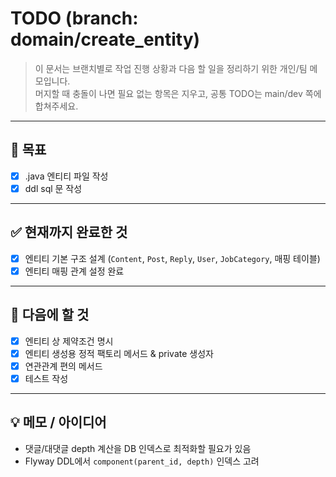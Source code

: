 # TODO (branch: domain/create_entity)

> 이 문서는 브랜치별로 작업 진행 상황과 다음 할 일을 정리하기 위한 개인/팀 메모입니다.  
> 머지할 때 충돌이 나면 필요 없는 항목은 지우고, 공통 TODO는 main/dev 쪽에 합쳐주세요.

---

## 📝 목표
- [x] .java 엔티티 파일 작성
- [x] ddl sql 문 작성

---

## ✅ 현재까지 완료한 것
- [x] 엔티티 기본 구조 설계 (`Content`, `Post`, `Reply`, `User`, `JobCategory`, 매핑 테이블)
- [x] 엔티티 매핑 관계 설정 완료 

---

## 📝 다음에 할 것
- [x] 엔티티 상 제약조건 명시
- [x] 엔티티 생성용 정적 팩토리 메서드 & private 생성자
- [x] 연관관계 편의 메서드
- [x] 테스트 작성

---

## 💡 메모 / 아이디어
- 댓글/대댓글 depth 계산을 DB 인덱스로 최적화할 필요가 있음
- Flyway DDL에서 `component(parent_id, depth)` 인덱스 고려
